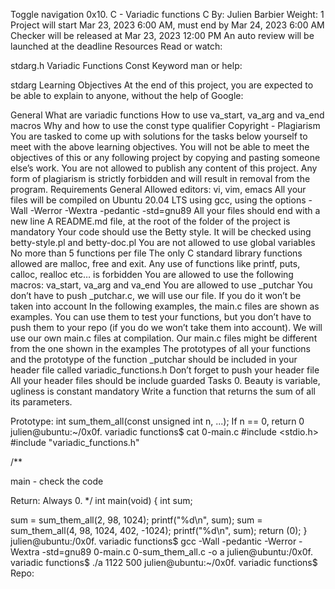 Toggle navigation 0x10. C - Variadic functions C By: Julien Barbier Weight: 1 Project will start Mar 23, 2023 6:00 AM, must end by Mar 24, 2023 6:00 AM Checker will be released at Mar 23, 2023 12:00 PM An auto review will be launched at the deadline Resources Read or watch:

stdarg.h Variadic Functions Const Keyword man or help:

stdarg Learning Objectives At the end of this project, you are expected to be able to explain to anyone, without the help of Google:

General What are variadic functions How to use va_start, va_arg and va_end macros Why and how to use the const type qualifier Copyright - Plagiarism You are tasked to come up with solutions for the tasks below yourself to meet with the above learning objectives. You will not be able to meet the objectives of this or any following project by copying and pasting someone else’s work. You are not allowed to publish any content of this project. Any form of plagiarism is strictly forbidden and will result in removal from the program. Requirements General Allowed editors: vi, vim, emacs All your files will be compiled on Ubuntu 20.04 LTS using gcc, using the options -Wall -Werror -Wextra -pedantic -std=gnu89 All your files should end with a new line A README.md file, at the root of the folder of the project is mandatory Your code should use the Betty style. It will be checked using betty-style.pl and betty-doc.pl You are not allowed to use global variables No more than 5 functions per file The only C standard library functions allowed are malloc, free and exit. Any use of functions like printf, puts, calloc, realloc etc… is forbidden You are allowed to use the following macros: va_start, va_arg and va_end You are allowed to use _putchar You don’t have to push _putchar.c, we will use our file. If you do it won’t be taken into account In the following examples, the main.c files are shown as examples. You can use them to test your functions, but you don’t have to push them to your repo (if you do we won’t take them into account). We will use our own main.c files at compilation. Our main.c files might be different from the one shown in the examples The prototypes of all your functions and the prototype of the function _putchar should be included in your header file called variadic_functions.h Don’t forget to push your header file All your header files should be include guarded Tasks 0. Beauty is variable, ugliness is constant mandatory Write a function that returns the sum of all its parameters.

Prototype: int sum_them_all(const unsigned int n, ...); If n == 0, return 0 julien@ubuntu:~/0x0f. variadic functions$ cat 0-main.c #include <stdio.h> #include "variadic_functions.h"

/**

main - check the code

Return: Always 0. */ int main(void) { int sum;

sum = sum_them_all(2, 98, 1024); printf("%d\n", sum); sum = sum_them_all(4, 98, 1024, 402, -1024); printf("%d\n", sum);
return (0); } julien@ubuntu:/0x0f. variadic functions$ gcc -Wall -pedantic -Werror -Wextra -std=gnu89 0-main.c 0-sum_them_all.c -o a julien@ubuntu:/0x0f. variadic functions$ ./a 1122 500 julien@ubuntu:~/0x0f. variadic functions$ Repo:
